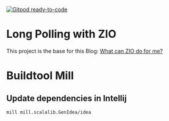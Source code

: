 [![Gitpod ready-to-code](https://img.shields.io/badge/Gitpod-ready--to--code-blue?logo=gitpod)](https://gitpod.io/#https://github.com/h2000/zio-http4s-long-polling)

# Long Polling with ZIO

This project is the base for this Blog: [What can ZIO do for me?](https://medium.com/@pascal.mengelt/what-can-zio-do-for-me-32281e4e8b16)

# Buildtool Mill

## Update dependencies in Intellij

    mill mill.scalalib.GenIdea/idea
    
